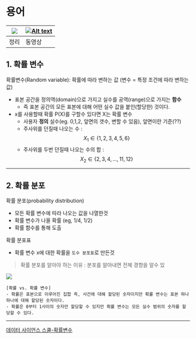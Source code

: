 # 용어


|![](https://i.imgur.com/pkyG0xQ.png)|[![Alt text](https://img.youtube.com/vi/JjX4EPhfUps/0.jpg)](https://www.youtube.com/watch?v=JjX4EPhfUps)|
|-|-|
|정리|동영상|

## 1. 확률 변수 

확률변수(Random variable): 확률에 따라 변하는 값 (변수 = 특정 조건에 따라 변하는 값)
- 표본 공간을 정의역(domain)으로 가지고 실수를 공역(range)으로 가지는 **함수**
    - 즉 표본 공간의 모든 표본에 대해 어떤 실수 값을 붙인(할당한) 것이다.
- x를 사용할때 확률 P(X)를 구할수 있다면 X는 확률 변수 
    - 사용자 **정의** 실수(eg. 0,1,2, 앞면의 갯수, 변할 수 있음), 앞면이란 기준(??)
    - 주사위를 던질때 나오는 수 : $$ X_1 \in \{1,2,3,4,5,6\} $$
    - 주사위를 두번 던질때 나오는 수의 합 : $$ X_2 \in \{2,3,4,...,11,12\} $$

---

## 2. 확률 분포 


확률 분포(probability distribution)
- 모든 확률 변수에 따라 나오는 값을 나열한것 
- 확률 변수가 나올 확률 (eg, 1/4, 1/2)
- 확률 함수를 통해 도출 

확률 분포표
- 확률 변수 x에 대한 확률을 `도수 분포표`로 만든것


> 확률 분포를 알아야 하는 이유 : 분포를 알아내면 전체 경향을 알수 있

![](https://i.imgur.com/7qAV4Wh.png)





```
[확률 vs. 확률 변수]
- 확률은 표본으로 이루어진 집합 즉, 사건에 대해 할당된 숫자이지만 확률 변수는 표본 하나 하나에 대해 할당된 숫자이다.
- 확률은 0부터 1사이의 숫자만 할당할 수 있지만 확률 변수는 모든 실수 범위의 숫자를 할당할 수 있다.
```



---
[데이터 사이언스 스쿨-확률변수](https://datascienceschool.net/view-notebook/4bcfe70a64de40ec945639236b0e911d/)